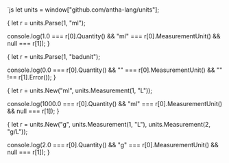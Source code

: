 # 

`js
let units = window["github.com/antha-lang/units"];

{
  let r = units.Parse(1, "ml");

  console.log(1.0 === r[0].Quantity()
    && "ml" === r[0].MeasurementUnit()
    && null === r[1]);
}

{
  let r = units.Parse(1, "badunit");

  console.log(0.0 === r[0].Quantity()
    && "" === r[0].MeasurementUnit()
    && "" !== r[1].Error());
}

{
  let r = units.New("ml", units.Measurement(1, "L"));

  console.log(1000.0 === r[0].Quantity() 
    && "ml" === r[0].MeasurementUnit()
    && null === r[1]);
}

{
  let r = units.New("g", units.Measurement(1, "L"), units.Measurement(2, "g/L"));

  console.log(2.0 === r[0].Quantity() 
    && "g" === r[0].MeasurementUnit()
    && null === r[1]);
}
```
